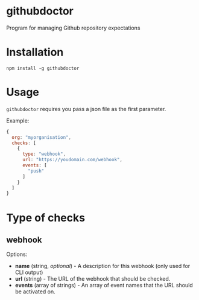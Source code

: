 # githubdoctor
Program for managing Github repository expectations

# Installation

```
npm install -g githubdoctor
```

# Usage

`githubdoctor` requires you pass a json file as the first parameter.

Example:

```js
{
  org: "myorganisation",
  checks: [
    {
      type: "webhook",
      url: "https://youdomain.com/webhook",
      events: [
        "push"
      ]
    }
  ]
}
```

# Type of checks

## webhook

Options:

* **name** (string, *optional*) - A description for this webhook (only used for CLI output)
* **url** (string) - The URL of the webhook that should be checked.
* **events** (array of strings) - An array of event names that the URL should be activated on.
